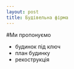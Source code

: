 ```yaml
---
layout: post
title: Будівельна фірма
---
```

#Ми пропонуємо
- будинок під ключ
- план будинку
- рекострукція

